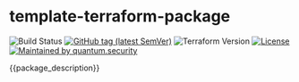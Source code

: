 # template-terraform-package

![Build Status][build_badge_image]
[![GitHub tag (latest SemVer)][repository_tag_image]][repository_tag_link]
![Terraform Version][terraform_version_image]
[![License][license_badge_image]][license_badge_link]
[![Maintained by quantum.security][maintained_badge_image]][maintained_badge_link]

{{package_description}}

[build_badge_image]:https://img.shields.io/azure-devops/build/quantum-sec/Quantum/quantum-sec.template-terraform-package/master
[repository_tag_image]:https://img.shields.io/github/tag/quantum-sec/template-terraform-package.svg?label=latest
[repository_tag_link]:https://github.com/quantum-sec/template-terraform-package/releases/latest
[terraform_version_image]:https://img.shields.io/badge/tf-%3E%3D1.0.x-blue.svg
[license_badge_image]:https://img.shields.io/github/license/quantum-sec/template-terraform-package.svg
[license_badge_link]:./LICENSE.txt
[maintained_badge_image]:https://img.shields.io/badge/maintained%20by-quantum.security-00da55
[maintained_badge_link]:https://www.quantum.security?utm_source=github&utm_medium=organic_oss&utm_campaign=template-terraform-package

